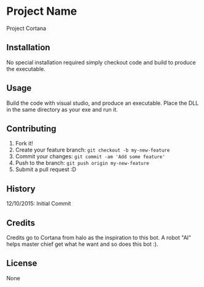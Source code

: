 # Project Name

Project Cortana

## Installation

No special installation required simply checkout code and build to produce the executable.

## Usage

Build the code with visual studio, and produce an executable.
Place the DLL in the same directory as your exe and run it.

## Contributing

1. Fork it!
2. Create your feature branch: `git checkout -b my-new-feature`
3. Commit your changes: `git commit -am 'Add some feature'`
4. Push to the branch: `git push origin my-new-feature`
5. Submit a pull request :D

## History

12/10/2015: Initial Commit

## Credits

Credits go to Cortana from halo as the inspiration to this bot.
A robot "AI" helps master chief get what he want and so does this bot :).

## License

None
